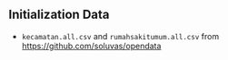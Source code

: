 ## Initialization Data

* `kecamatan.all.csv` and `rumahsakitumum.all.csv` from
https://github.com/soluvas/opendata
